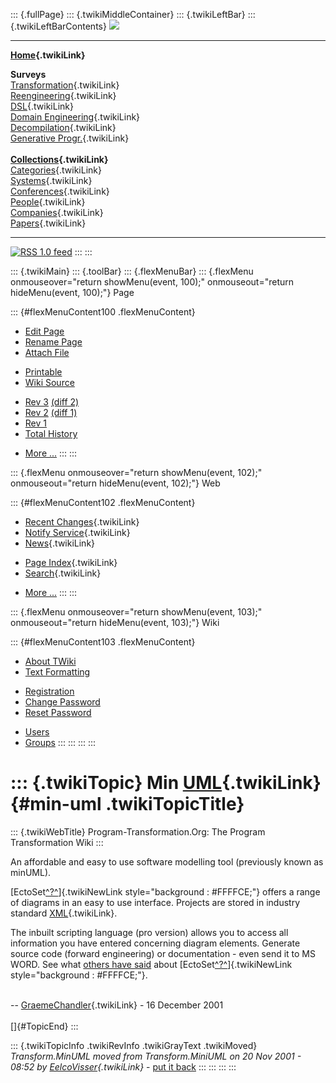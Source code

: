 ::: {.fullPage}
::: {.twikiMiddleContainer}
::: {.twikiLeftBar}
::: {.twikiLeftBarContents}
![](../pub/transformation.gif)

------------------------------------------------------------------------

**[Home](WebHome){.twikiLink}**

**Surveys**\
[Transformation](ProgramTransformation){.twikiLink}\
[Reengineering](ReengineeringWiki){.twikiLink}\
[DSL](DomainSpecificLanguages){.twikiLink}\
[Domain Engineering](DomainEngineering){.twikiLink}\
[Decompilation](DeCompilation){.twikiLink}\
[Generative Progr.](GenerativeProgrammingWiki){.twikiLink}\
\
**[Collections](CategoryCollection){.twikiLink}**\
[Categories](CategoryCategory){.twikiLink}\
[Systems](TransformationSystems){.twikiLink}\
[Conferences](TransformationConferences){.twikiLink}\
[People](TransformationPeople){.twikiLink}\
[Companies](TransformationCompanies){.twikiLink}\
[Papers](CategoryPaper){.twikiLink}

------------------------------------------------------------------------

[![](../pub/rss.gif "RSS 1.0 feed")](WebRss@skin=rss)
:::
:::

::: {.twikiMain}
::: {.toolBar}
::: {.flexMenuBar}
::: {.flexMenu onmouseover="return showMenu(event, 100);" onmouseout="return hideMenu(event, 100);"}
Page

::: {#flexMenuContent100 .flexMenuContent}
-   [Edit
    Page](http://www.program-transformation.org/edit/Transform/MinUML?t=1536826517)
-   [Rename
    Page](http://www.program-transformation.org/rename/Transform/MinUML)
-   [Attach
    File](http://www.program-transformation.org/attach/Transform/MinUML)

<!-- -->

-   [Printable](http://www.program-transformation.org/view/Transform/MinUML?skin=print.pattern)
-   [Wiki
    Source](http://www.program-transformation.org/view/Transform/MinUML?skin=text&raw=on&contenttype=text/plain)

<!-- -->

-   [Rev
    3](http://www.program-transformation.org/view/Transform/MinUML?rev=1.3)
    [(diff 2)](http://www.program-transformation.org/rdiff/Transform/MinUML?rev1=1.3&rev2=1.2)
-   [Rev
    2](http://www.program-transformation.org/view/Transform/MinUML?rev=1.2)
    [(diff 1)](http://www.program-transformation.org/rdiff/Transform/MinUML?rev1=1.2&rev2=1.1)
-   [Rev
    1](http://www.program-transformation.org/view/Transform/MinUML?rev=1.1)
-   [Total
    History](http://www.program-transformation.org/rdiff/Transform/MinUML)

<!-- -->

-   [More
    \...](http://www.program-transformation.org/oops/Transform/MinUML?template=oopsmore&param1=1.3&param2=1.3)
:::
:::

::: {.flexMenu onmouseover="return showMenu(event, 102);" onmouseout="return hideMenu(event, 102);"}
Web

::: {#flexMenuContent102 .flexMenuContent}
-   [Recent Changes](WebChanges){.twikiLink}
-   [Notify Service](WebNotify){.twikiLink}
-   [News](WebNews){.twikiLink}

<!-- -->

-   [Page Index](WebIndex){.twikiLink}
-   [Search](WebSearch){.twikiLink}

<!-- -->

-   [More
    \...](http://www.program-transformation.org/oops/Transform/MinUML?template=oopsmore&param1=1.3&param2=1.3)
:::
:::

::: {.flexMenu onmouseover="return showMenu(event, 103);" onmouseout="return hideMenu(event, 103);"}
Wiki

::: {#flexMenuContent103 .flexMenuContent}
-   [About
    TWiki](http://www.program-transformation.org/view/TWiki/WebHome)
-   [Text
    Formatting](http://www.program-transformation.org/view/TWiki/TextFormattingRules)

<!-- -->

-   [Registration](http://www.program-transformation.org/view/TWiki/TWikiRegistration)
-   [Change
    Password](http://www.program-transformation.org/view/TWiki/ChangePassword)
-   [Reset
    Password](http://www.program-transformation.org/view/TWiki/ResetPassword)

<!-- -->

-   [Users](http://www.program-transformation.org/view/Main/TWikiUsers)
-   [Groups](http://www.program-transformation.org/view/Main/TWikiGroups)
:::
:::
:::
:::

::: {.twikiTopic}
Min [UML](UML){.twikiLink} {#min-uml .twikiTopicTitle}
==========================

::: {.twikiWebTitle}
Program-Transformation.Org: The Program Transformation Wiki
:::

An affordable and easy to use software modelling tool (previously known
as minUML).

[EctoSet[^?^](http://www.program-transformation.org/edit/Transform/EctoSet?topicparent=Transform.MinUML)]{.twikiNewLink
style="background : #FFFFCE;"} offers a range of diagrams in an easy to
use interface. Projects are stored in industry standard
[XML](XML){.twikiLink}.

The inbuilt scripting language (pro version) allows you to access all
information you have entered concerning diagram elements. Generate
source code (forward engineering) or documentation - even send it to MS
WORD. See what [others have
said](http://www.gajits.com/ectoset/yoursay.asp) about
[EctoSet[^?^](http://www.program-transformation.org/edit/Transform/EctoSet?topicparent=Transform.MinUML)]{.twikiNewLink
style="background : #FFFFCE;"}.

\
\-- [GraemeChandler](../Main/GraemeChandler){.twikiLink} - 16 December
2001\
\
[]{#TopicEnd}
:::

::: {.twikiTopicInfo .twikiRevInfo .twikiGrayText .twikiMoved}
*Transform.MinUML moved from Transform.MiniUML on 20 Nov 2001 - 08:52 by
[EelcoVisser](../Main/EelcoVisser){.twikiLink}* - [put it
back](http://www.program-transformation.org/rename/Transform/MinUML?newweb=Transform&newtopic=MiniUML&confirm=on "Click to move topic back to previous location, with option to change references.")
:::
:::
:::
:::
